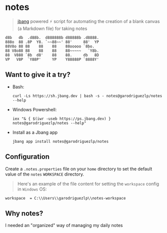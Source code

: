 # notes

> [jbang](https://www.jbang.dev/) powered ⚡ script for automating the creation of a blank canvas (a Markdown file) for taking notes

```
d8b   db  .d88b.  d888888b d88888b .d8888.
888o  88 .8P  Y8. `~~88~~' 88'     88'  YP
88V8o 88 88    88    88    88ooooo `8bo.
88 V8o88 88    88    88    88~~~~~   `Y8b.
88  V888 `8b  d8'    88    88.     db   8D
VP   V8P  `Y88P'     YP    Y88888P `8888Y'
```

## Want to give it a try?

-  Bash:

    ```
    curl -Ls https://sh.jbang.dev | bash -s - notes@garodriguezlp/notes --help
    ```

- Windows Powershell:

    ```
    iex "& { $(iwr -useb https://ps.jbang.dev) } notes@garodriguezlp/notes --help"
    ```

- Install as a Jbang app

    ```
    jbang app install notes@garodriguezlp/notes
    ```
## Configuration

Create a `.notes.properties` file on your `home` directory to set the default value of the `notes` `WORKSPACE` directory.

> Here's an example of the file content for setting the `workspace` config in `Windows` OS:

    workspace  = C:\\Users\\garodriguezlp\\notes-workspace

## Why notes?

I needed an "organized" way of managing my daily notes
